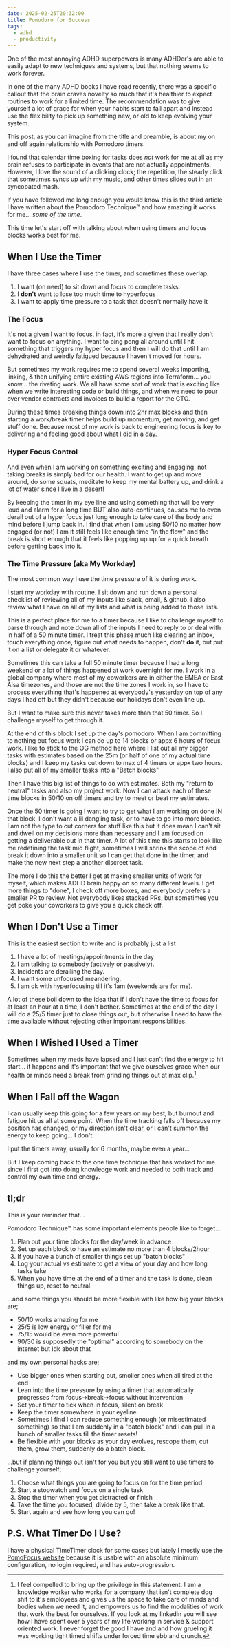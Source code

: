 ```yaml
---
date: 2025-02-25T20:32:00
title: Pomodoro for Success
tags:
  - adhd
  - productivity
---
```

One of the most annoying ADHD superpowers is many ADHDer's are able to easily adapt to new techniques and systems, but that nothing seems to work forever.

In one of the many ADHD books I have read recently, there was a specific callout that the brain craves novelty so much that it's healthier to expect routines to work for a limited time. The recommendation was to give yourself a lot of grace for when your habits start to fall apart and instead use the flexibility to pick up something new, or old to keep evolving your system.

This post, as you can imagine from the title and preamble, is about my on and off again relationship with Pomodoro timers.

I found that calendar time boxing for tasks does _not_ work for me at all as my brain refuses to participate in events that are not actually appointments. However, I love the sound of a clicking clock; the repetition, the steady click that sometimes syncs up with my music, and other times slides out in an syncopated mash.

If you have followed me long enough you would know this is the third article I have written about the Pomodoro Technique™ and how amazing it works for me… _some of the time_.

This time let's start off with talking about when using timers and focus blocks works best for me.

## When I Use the Timer
I have three cases where I use the timer, and sometimes these overlap.

1. I want (on need) to sit down and focus to complete tasks.
2. I **don't** want to lose too much time to hyperfocus
3. I want to apply time pressure to a task that doesn't normally have it

### The Focus

It's not a given I want to focus, in fact, it's more a given that I really don't want to focus on anything. I want to ping pong all around until I hit something that triggers my hyper focus and then I will do that until I am dehydrated and weirdly fatigued because I haven't moved for hours.

But sometimes my work requires me to spend several weeks importing, linking, & then unifying entire existing AWS regions into Terraform… you know… the riveting work. We all have some sort of work that is exciting like when we write interesting code or build things, and when we need to pour over vendor contracts and invoices to build a report for the CTO.

During these times breaking things down into 2hr max blocks and then starting a work/break timer helps build up momentum, get moving, and get stuff done. Because most of my work is back to engineering focus is key to delivering and feeling good about what I did in a day.

### Hyper Focus Control

And even when I am working on something exciting and engaging, not taking breaks is simply bad for our health. I want to get up and move around, do some squats, meditate to keep my mental battery up, and drink a lot of water since I live in a desert!

By keeping the timer in my eye line and using something that will be very loud and alarm for a long time BUT also auto-continues, causes me to even derail out of a hyper focus just long enough to take care of the body and mind before I jump back in. I find that when i am using 50/10 no matter how engaged (or not) I am it still feels like enough time "in the flow" and the break is short enough that it feels like popping up up for a quick breath before getting back into it.

### The Time Pressure (aka My Workday)

The most common way I use the time pressure of it is during work.

I start my workday with routine. I sit down and run down a personal checklist of reviewing all of my inputs like slack, email, & github. I also review what I have on all of my lists and what is being added to those lists.

This is a perfect place for me to a timer because I like to challenge myself to parse through and note down all of the inputs I need to reply to or deal with in half of a 50 minute timer. I treat this phase much like clearing an inbox, touch everything once, figure out what needs to happen, don't **do** it, but put it on a list or delegate it or whatever.

Sometimes this can take a full 50 minute timer because I had a long weekend or a lot of things happened at work overnight for me. I work in a global company where most of my coworkers are in either the EMEA or East Aisa timezones, and those are not the time zones I work in, so I have to process everything that's happened at everybody's yesterday on top of any days I had off but they didn't because our holidays don't even line up.

But I want to make sure this never takes more than that 50 timer. So I challenge myself to get through it.

At the end of this block I set up the day's pomodoro. When I am committing to nothing but focus work I can do up to 14 blocks or appx 6 hours of focus work. I like to stick to the OG method here where I list out all my bigger tasks with estimates based on the 25m (or half of one of my actual time blocks) and I keep my tasks cut down to max of 4 timers or appx two hours. I also put all of my smaller tasks into a "Batch blocks"

Then I have this big list of things to do with estimates. Both my "return to neutral" tasks and also my project work. Now I can attack each of these time blocks in 50/10 on off timers and try to meet or beat my estimates.

Once the 50 timer is going I want to try to get what I am working on done IN that block. I don't want a lil dangling task, or to have to go into more blocks. I am not the type to cut corners for stuff like this but it does mean I can't sit and dwell on my decisions more than necessary and I am focused on getting a deliverable out in that timer. A lot of this time this starts to look like me redefining the task mid flight, sometimes I will shrink the scope of and break it down into a smaller unit so I can get that done in the timer, and make the new next step a another discreet task.

The more I do this the better I get at making smaller units of work for myself, which makes ADHD brain happy on so many different levels. I get more things to "done", I check off more boxes, and everybody prefers a smaller PR to review. Not everybody likes stacked PRs, but sometimes you get poke your coworkers to give you a quick check off.

## When I Don't Use a Timer
This is the easiest section to write and is probably just a list

1. I have a lot of meetings/appointments in the day
2. I am talking to somebody (actively or passively).
3. Incidents are derailing the day.
4. I want some unfocused meandering.
5. I am ok with hyperfocusing till it's 1am (weekends are for me).

A lot of these boil down to the idea that if I don't have the time to focus for at least an hour at a time, I don't bother. Sometimes at the end of the day I will do a 25/5 timer just to close things out, but otherwise I need to have the time available without rejecting other important responsibilities.

## When I Wished I Used a Timer
Sometimes when my meds have lapsed and I just can't find the energy to hit start… it happens and it's important that we give ourselves grace when our health or minds need a break from grinding things out at max clip.[^1]

[^1]: I feel compelled to bring up the privilege in this statement. I am a knowledge worker who works for a company that isn't complete dog shit to it's employees and gives us the space to take care of minds and bodies when we need it, and empowers us to find the modalities of work that work the best for ourselves. If you look at my linkedin you will see how I have spent over 5 years of my life working in service & support oriented work. I never forget the good I have and and how grueling it was working tight timed shifts under forced time ebb and crunch.

## When I Fall off the Wagon
I can usually keep this going for a few years on my best, but burnout and fatigue hit us all at some point. When the time tracking falls off because my position has changed, or my direction isn't clear, or I can't summon the energy to keep going… I don't.

I put the timers away, usually for 6 months, maybe even a year…

But I keep coming back to the one time technique that has worked for me since I first got into doing knowledge work and needed to both track and control my own time and energy.

## tl;dr
This is your reminder that…

Pomodoro Technique™ has some important elements people like to forget…
1. Plan out your time blocks for the day/week in advance
2. Set up each block to have an estimate no more than 4 blocks/2hour
3. If you have a bunch of smaller things set up "batch blocks"
4. Log your actual vs estimate to get a view of your day and how long tasks take
5. When you have time at the end of a timer and the task is done, clean things up, reset to neutral.

…and some things you should be more flexible with like how big your blocks are;
- 50/10 works amazing for me
- 25/5 is low energy or filler for me
- 75/15 would be even more powerful
- 90/30 is supposedly the "optimal" according to somebody on the internet but idk about that

and my own personal hacks are;
- Use bigger ones when starting out, smoller ones when all tired at the end
- Lean into the time pressure by using a timer that automatically progresses from focus->break->focus without intervention
- Set your timer to tick when in focus, silent on break
- Keep the timer somewhere in your eyeline
- Sometimes I find I can reduce something enough (or misestimated something) so that I am suddenly in a "batch block" and I can pull in a bunch of smaller tasks till the timer resets!
- Be flexible with your blocks as your day evolves, rescope them, cut them, grow them, suddenly do a batch block.

…but if planning things out isn't for you but you still want to use timers to challenge yourself;
1. Choose what things you are going to focus on for the time period
2. Start a stopwatch and focus on a single task
3. Stop the timer when you get distracted or finish
4. Take the time you focused, divide by 5, then take a break like that.
5. Start again and see how long you can go!

## P.S. What Timer Do I Use?

I have a physical TimeTimer clock for some cases but lately I mostly use the [PomoFocus website](https://pomofocus.io/app) because it is usable with an absolute minimum configuration, no login required, and has auto-progression. 
